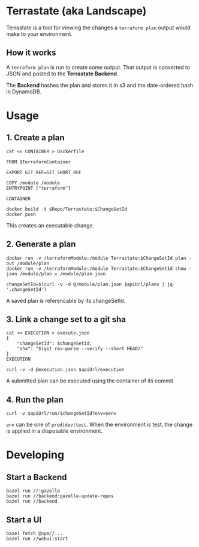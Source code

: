 # Terrastate (aka Landscape)

Terrastate is a tool for viewing the changes a `terraform plan` output would make to your environment.

## How it works

A `terraform plan` is run to create some output. That output is converted to JSON and posted to the **Terrastate Backend**.

The **Backend** hashes the plan and stores it in s3 and the date-ordered hash in DynamoDB.

# Usage

## 1. Create a plan

```
cat << CONTAINER > Dockerfile

FROM $TerraformContainer

EXPORT GIT_REF=GIT_SHORT_REF

COPY /module /module
ENTRYPOINT ["terraform"]

CONTAINER

docker build -t $Repo/Terrastate:$ChangeSetId
docker push
```

This creates an executable change.

## 2. Generate a plan

```
docker run -v /terraformModule:/module Terrastate:$ChangeSetId plan -out /module/plan
docker run -v /terraformModule:/module Terrastate:$ChangeSetId show -json /module/plan > /module/plan.json

changeSetId=$(curl -v -d @/module/plan.json $apiUrl/plans | jq '.changeSetId')
```

A saved plan is referencable by its changeSetId.

## 3. Link a change set to a git sha

```
cat << EXECUTION > execute.json
{
    "changeSetId": $changeSetId,
    "sha": "$(git rev-parse --verify --short HEAD)"
}
EXECUTION

curl -v -d @execution.json $apiUrl/execution
```

A submitted plan can be executed using the container of its commit

## 4. Run the plan

```
curl -v $apiUrl/run/$changeSetId?env=$env
```

`env` can be one of `prod|dev|test`. When the environment is test, the change is applied in a disposable environment.

# Developing

## Start a Backend

```
bazel run //:gazelle
bazel run //backend:gazelle-update-repos
bazel run //backend
```

## Start a UI

```
bazel fetch @npm//...
bazel run //webui:start
```
